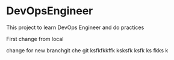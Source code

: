 # DevOpsEngineer
This project to learn DevOps Engineer and do practices 

First change from local 

change for new branchgit che    git ksfkfkkffk
ksksfk
ksfk
ks
fkks
k
